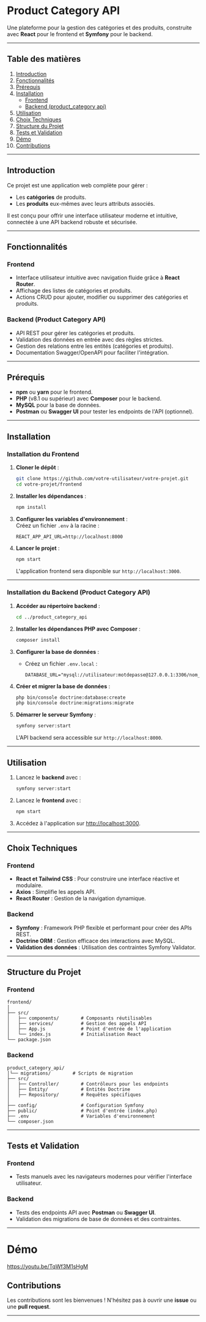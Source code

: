 
# **Product Category API**

Une plateforme pour la gestion des catégories et des produits, construite avec **React** pour le frontend et **Symfony** pour le backend.

---

## **Table des matières**

1. [Introduction](#introduction)  
2. [Fonctionnalités](#fonctionnalités)  
3. [Prérequis](#prérequis)  
4. [Installation](#installation)  
   - [Frontend](#installation-du-frontend)  
   - [Backend (product_category api)](#installation-du-backend-product_category_api)  
5. [Utilisation](#utilisation)  
6. [Choix Techniques](#choix-techniques)  
7. [Structure du Projet](#structure-du-projet)  
8. [Tests et Validation](#tests-et-validation)
9. [Démo](#Démo)
10. [Contributions](#contributions)   

---

## **Introduction**

Ce projet est une application web complète pour gérer :  
- Les **catégories** de produits.  
- Les **produits** eux-mêmes avec leurs attributs associés.  

Il est conçu pour offrir une interface utilisateur moderne et intuitive, connectée à une API backend robuste et sécurisée.

---

## **Fonctionnalités**

### **Frontend**
- Interface utilisateur intuitive avec navigation fluide grâce à **React Router**.  
- Affichage des listes de catégories et produits.  
- Actions CRUD pour ajouter, modifier ou supprimer des catégories et produits.  

### **Backend (Product Category API)**  
- API REST pour gérer les catégories et produits.  
- Validation des données en entrée avec des règles strictes.  
- Gestion des relations entre les entités (catégories et produits).  
- Documentation Swagger/OpenAPI pour faciliter l'intégration.  

---

## **Prérequis**

- **npm** ou **yarn** pour le frontend.  
- **PHP** (v8.1 ou supérieur) avec **Composer** pour le backend.  
- **MySQL** pour la base de données.  
- **Postman** ou **Swagger UI** pour tester les endpoints de l'API (optionnel).  

---

## **Installation**

### **Installation du Frontend**

1. **Cloner le dépôt** :  
   ```bash
   git clone https://github.com/votre-utilisateur/votre-projet.git
   cd votre-projet/frontend
   ```

2. **Installer les dépendances** :  
   ```bash
   npm install
   ```

3. **Configurer les variables d'environnement** :  
   Créez un fichier `.env` à la racine :  
   ```env
   REACT_APP_API_URL=http://localhost:8000
   ```

4. **Lancer le projet** :  
   ```bash
   npm start
   ```

   L'application frontend sera disponible sur `http://localhost:3000`.

---

### **Installation du Backend (Product Category API)**

1. **Accéder au répertoire backend** :  
   ```bash
   cd ../product_category_api
   ```

2. **Installer les dépendances PHP avec Composer** :  
   ```bash
   composer install
   ```

3. **Configurer la base de données** :  
   - Créez un fichier `.env.local` :  
     ```env
     DATABASE_URL="mysql://utilisateur:motdepasse@127.0.0.1:3306/nom_base"
     ```

4. **Créer et migrer la base de données** :  
   ```bash
   php bin/console doctrine:database:create
   php bin/console doctrine:migrations:migrate
   ```

5. **Démarrer le serveur Symfony** :  
   ```bash
   symfony server:start
   ```

   L'API backend sera accessible sur `http://localhost:8000`.

---

## **Utilisation**

1. Lancez le **backend** avec :  
   ```bash
   symfony server:start
   ```

2. Lancez le **frontend** avec :  
   ```bash
   npm start
   ```

3. Accédez à l'application sur [http://localhost:3000](http://localhost:3000).

---

## **Choix Techniques**

### **Frontend**
- **React et Tailwind CSS** : Pour construire une interface réactive et modulaire.  
- **Axios** : Simplifie les appels API.  
- **React Router** : Gestion de la navigation dynamique.  

### **Backend**
- **Symfony** : Framework PHP flexible et performant pour créer des APIs REST.  
- **Doctrine ORM** : Gestion efficace des interactions avec MySQL.  
- **Validation des données** : Utilisation des contraintes Symfony Validator.  

---

## **Structure du Projet**

### **Frontend**

```plaintext
frontend/
│
├── src/
│   ├── components/        # Composants réutilisables
│   ├── services/          # Gestion des appels API
│   ├── App.js             # Point d'entrée de l'application
│   └── index.js           # Initialisation React
└── package.json
```

### **Backend**

```plaintext
product_category_api/
│└── migrations/        # Scripts de migration
├── src/
│   ├── Controller/        # Contrôleurs pour les endpoints
│   ├── Entity/            # Entités Doctrine
│   ├── Repository/        # Requêtes spécifiques
│   
├── config/                # Configuration Symfony
├── public/                # Point d'entrée (index.php)
├── .env                   # Variables d'environnement
└── composer.json
```

---

## **Tests et Validation**

### **Frontend**
- Tests manuels avec les navigateurs modernes pour vérifier l'interface utilisateur.  

### **Backend**
- Tests des endpoints API avec **Postman** ou **Swagger UI**.  
- Validation des migrations de base de données et des contraintes.  

---
# **Démo**

https://youtu.be/TqWf3M1sHgM

## **Contributions**

Les contributions sont les bienvenues ! N'hésitez pas à ouvrir une **issue** ou une **pull request**.  


---


